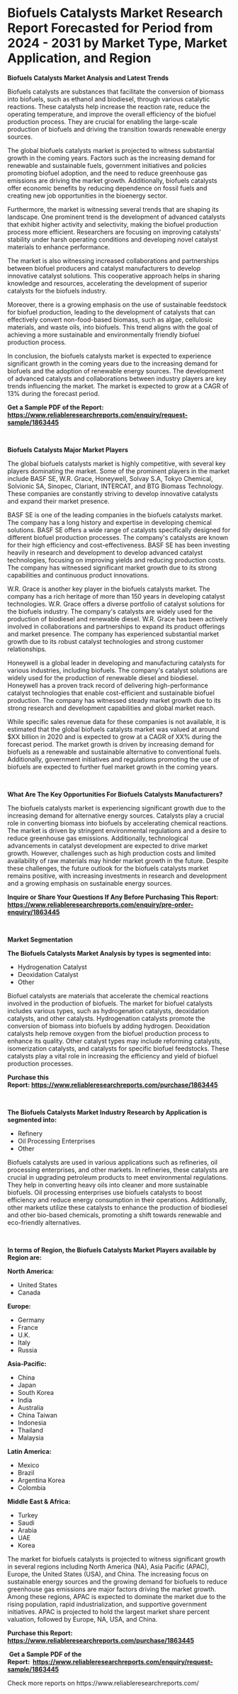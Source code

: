 <p><h1>Biofuels Catalysts Market Research Report Forecasted for Period from 2024 -  2031 by Market Type, Market Application, and Region</h1></p><p><strong>Biofuels Catalysts Market Analysis and Latest Trends</strong></p>
<p><p>Biofuels catalysts are substances that facilitate the conversion of biomass into biofuels, such as ethanol and biodiesel, through various catalytic reactions. These catalysts help increase the reaction rate, reduce the operating temperature, and improve the overall efficiency of the biofuel production process. They are crucial for enabling the large-scale production of biofuels and driving the transition towards renewable energy sources.</p><p>The global biofuels catalysts market is projected to witness substantial growth in the coming years. Factors such as the increasing demand for renewable and sustainable fuels, government initiatives and policies promoting biofuel adoption, and the need to reduce greenhouse gas emissions are driving the market growth. Additionally, biofuels catalysts offer economic benefits by reducing dependence on fossil fuels and creating new job opportunities in the bioenergy sector.</p><p>Furthermore, the market is witnessing several trends that are shaping its landscape. One prominent trend is the development of advanced catalysts that exhibit higher activity and selectivity, making the biofuel production process more efficient. Researchers are focusing on improving catalysts' stability under harsh operating conditions and developing novel catalyst materials to enhance performance.</p><p>The market is also witnessing increased collaborations and partnerships between biofuel producers and catalyst manufacturers to develop innovative catalyst solutions. This cooperative approach helps in sharing knowledge and resources, accelerating the development of superior catalysts for the biofuels industry.</p><p>Moreover, there is a growing emphasis on the use of sustainable feedstock for biofuel production, leading to the development of catalysts that can effectively convert non-food-based biomass, such as algae, cellulosic materials, and waste oils, into biofuels. This trend aligns with the goal of achieving a more sustainable and environmentally friendly biofuel production process.</p><p>In conclusion, the biofuels catalysts market is expected to experience significant growth in the coming years due to the increasing demand for biofuels and the adoption of renewable energy sources. The development of advanced catalysts and collaborations between industry players are key trends influencing the market. The market is expected to grow at a CAGR of 13% during the forecast period.</p></p>
<p><strong>Get a Sample PDF of the Report:&nbsp; <a href="https://www.reliableresearchreports.com/enquiry/request-sample/1863445">https://www.reliableresearchreports.com/enquiry/request-sample/1863445</a></strong></p>
<p>&nbsp;</p>
<p><strong>Biofuels Catalysts Major Market Players</strong></p>
<p><p>The global biofuels catalysts market is highly competitive, with several key players dominating the market. Some of the prominent players in the market include BASF SE, W.R. Grace, Honeywell, Solvay S.A, Tokyo Chemical, Solvionic SA, Sinopec, Clariant, INTERCAT, and BTG Biomass Technology. These companies are constantly striving to develop innovative catalysts and expand their market presence.</p><p>BASF SE is one of the leading companies in the biofuels catalysts market. The company has a long history and expertise in developing chemical solutions. BASF SE offers a wide range of catalysts specifically designed for different biofuel production processes. The company's catalysts are known for their high efficiency and cost-effectiveness. BASF SE has been investing heavily in research and development to develop advanced catalyst technologies, focusing on improving yields and reducing production costs. The company has witnessed significant market growth due to its strong capabilities and continuous product innovations.</p><p>W.R. Grace is another key player in the biofuels catalysts market. The company has a rich heritage of more than 150 years in developing catalyst technologies. W.R. Grace offers a diverse portfolio of catalyst solutions for the biofuels industry. The company's catalysts are widely used for the production of biodiesel and renewable diesel. W.R. Grace has been actively involved in collaborations and partnerships to expand its product offerings and market presence. The company has experienced substantial market growth due to its robust catalyst technologies and strong customer relationships.</p><p>Honeywell is a global leader in developing and manufacturing catalysts for various industries, including biofuels. The company's catalyst solutions are widely used for the production of renewable diesel and biodiesel. Honeywell has a proven track record of delivering high-performance catalyst technologies that enable cost-efficient and sustainable biofuel production. The company has witnessed steady market growth due to its strong research and development capabilities and global market reach.</p><p>While specific sales revenue data for these companies is not available, it is estimated that the global biofuels catalysts market was valued at around $XX billion in 2020 and is expected to grow at a CAGR of XX% during the forecast period. The market growth is driven by increasing demand for biofuels as a renewable and sustainable alternative to conventional fuels. Additionally, government initiatives and regulations promoting the use of biofuels are expected to further fuel market growth in the coming years.</p></p>
<p>&nbsp;</p>
<p><strong>What Are The Key Opportunities For Biofuels Catalysts Manufacturers?</strong></p>
<p><p>The biofuels catalysts market is experiencing significant growth due to the increasing demand for alternative energy sources. Catalysts play a crucial role in converting biomass into biofuels by accelerating chemical reactions. The market is driven by stringent environmental regulations and a desire to reduce greenhouse gas emissions. Additionally, technological advancements in catalyst development are expected to drive market growth. However, challenges such as high production costs and limited availability of raw materials may hinder market growth in the future. Despite these challenges, the future outlook for the biofuels catalysts market remains positive, with increasing investments in research and development and a growing emphasis on sustainable energy sources.</p></p>
<p><strong>Inquire or Share Your Questions If Any Before Purchasing This Report: <a href="https://www.reliableresearchreports.com/enquiry/pre-order-enquiry/1863445">https://www.reliableresearchreports.com/enquiry/pre-order-enquiry/1863445</a></strong></p>
<p>&nbsp;</p>
<p><strong>Market Segmentation</strong></p>
<p><strong>The Biofuels Catalysts Market Analysis by types is segmented into:</strong></p>
<p><ul><li>Hydrogenation Catalyst</li><li>Deoxidation Catalyst</li><li>Other</li></ul></p>
<p><p>Biofuel catalysts are materials that accelerate the chemical reactions involved in the production of biofuels. The market for biofuel catalysts includes various types, such as hydrogenation catalysts, deoxidation catalysts, and other catalysts. Hydrogenation catalysts promote the conversion of biomass into biofuels by adding hydrogen. Deoxidation catalysts help remove oxygen from the biofuel production process to enhance its quality. Other catalyst types may include reforming catalysts, isomerization catalysts, and catalysts for specific biofuel feedstocks. These catalysts play a vital role in increasing the efficiency and yield of biofuel production processes.</p></p>
<p><strong>Purchase this Report:&nbsp;<a href="https://www.reliableresearchreports.com/purchase/1863445">https://www.reliableresearchreports.com/purchase/1863445</a></strong></p>
<p>&nbsp;</p>
<p><strong>The Biofuels Catalysts Market Industry Research by Application is segmented into:</strong></p>
<p><ul><li>Refinery</li><li>Oil Processing Enterprises</li><li>Other</li></ul></p>
<p><p>Biofuels catalysts are used in various applications such as refineries, oil processing enterprises, and other markets. In refineries, these catalysts are crucial in upgrading petroleum products to meet environmental regulations. They help in converting heavy oils into cleaner and more sustainable biofuels. Oil processing enterprises use biofuels catalysts to boost efficiency and reduce energy consumption in their operations. Additionally, other markets utilize these catalysts to enhance the production of biodiesel and other bio-based chemicals, promoting a shift towards renewable and eco-friendly alternatives.</p></p>
<p>&nbsp;</p>
<p><strong>In terms of Region, the Biofuels Catalysts Market Players available by Region are:</strong></p>
<p>
    <p> <strong> North America: </strong>
        <ul>
            <li>United States</li>
            <li>Canada</li>
        </ul>
        </p> 
    <p> <strong> Europe: </strong>
        <ul>
            <li>Germany</li>
            <li>France</li>
            <li>U.K.</li>
            <li>Italy</li>
            <li>Russia</li>
        </ul>
        </p> 
    <p> <strong> Asia-Pacific: </strong>
        <ul>
            <li>China</li>
            <li>Japan</li>
            <li>South Korea</li>
            <li>India</li>
            <li>Australia</li>
            <li>China Taiwan</li>
            <li>Indonesia</li>
            <li>Thailand</li>
            <li>Malaysia</li>
        </ul>
        </p> 
    <p> <strong> Latin America: </strong>
        <ul>
            <li>Mexico</li>
            <li>Brazil</li>
            <li>Argentina Korea</li>
            <li>Colombia</li>
        </ul>
        </p> 
    <p> <strong> Middle East & Africa: </strong>
        <ul>
            <li>Turkey</li>
            <li>Saudi</li>
            <li>Arabia</li>
            <li>UAE</li>
            <li>Korea</li>
        </ul>
    </p>
    </p>
<p><p>The market for biofuels catalysts is projected to witness significant growth in several regions including North America (NA), Asia Pacific (APAC), Europe, the United States (USA), and China. The increasing focus on sustainable energy sources and the growing demand for biofuels to reduce greenhouse gas emissions are major factors driving the market growth. Among these regions, APAC is expected to dominate the market due to the rising population, rapid industrialization, and supportive government initiatives. APAC is projected to hold the largest market share percent valuation, followed by Europe, NA, USA, and China.</p></p>
<p><strong>Purchase this Report: <a href="https://www.reliableresearchreports.com/purchase/1863445">https://www.reliableresearchreports.com/purchase/1863445</a></strong></p>
<p>&nbsp;<strong>Get a Sample PDF of the Report:&nbsp;&nbsp;<a href="https://www.reliableresearchreports.com/enquiry/request-sample/1863445">https://www.reliableresearchreports.com/enquiry/request-sample/1863445</a></strong></p>
<p><strong></strong></p>
<p>Check more reports on https://www.reliableresearchreports.com/</p>